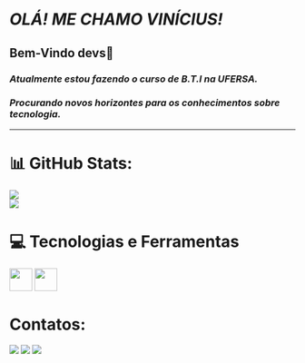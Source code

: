 # **_OLÁ! ME CHAMO VINÍCIUS!_** 
## Bem-Vindo devs👋
### **_Atualmente estou fazendo o curso de B.T.I na UFERSA._**  
### **_Procurando novos horizontes para os conhecimentos sobre tecnologia._**

---

# 📊 GitHub Stats:
![](https://github-readme-stats.vercel.app/api?username=ViniciusOliver13&theme=midnight-purple&hide_border=false&include_all_commits=false&count_private=false)<br/>
[![](https://visitcount.itsvg.in/api?id=ViniciusOliver13&icon=9&color=11)](https://visitcount.itsvg.in)
# 💻 Tecnologias e Ferramentas
<img src="https://cdn.jsdelivr.net/gh/devicons/devicon/icons/c/c-original.svg" width="40" height="40"/> <img src="https://cdn.jsdelivr.net/gh/devicons/devicon/icons/canva/canva-original.svg"  width="40" height="40"/>   

# Contatos:
<div>
<a href="https://instagram.com/vinicius_13l" target="_blank"><img loading="lazy" src="https://img.shields.io/badge/-Instagram-DD2A7B?style=for-the-badge&logo=instagram&logoColor=white" target="_blank"></a>
<a href="https://www.youtube.com/channel/UCIrMz5GBZWN8gPfhfsPlRbA" target="_blank"><img loading="lazy" src="https://img.shields.io/badge/YouTube-FF0000?style=for-the-badge&logo=youtube&logoColor=white" target="_blank"></a>
<a href = "mailto:nvidianew3201@gmail.com"><img loading="lazy" src="https://img.shields.io/badge/Gmail-D14836?style=for-the-badge&logo=gmail&logoColor=white" target="_blank"></a>
</div>
